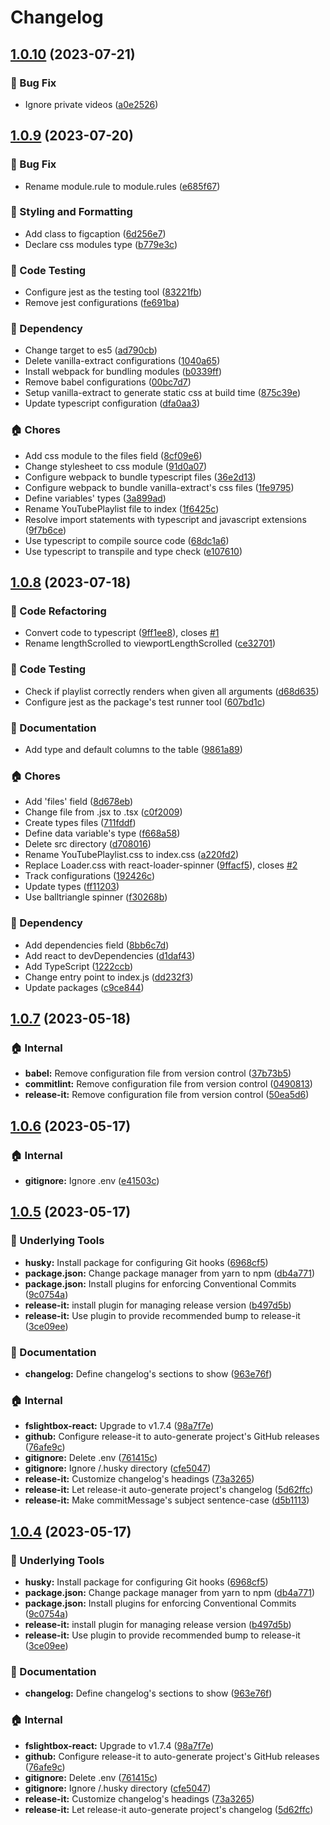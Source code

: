 # Changelog

## [1.0.10](https://github.com/codesweetly/react-youtube-playlist/compare/v1.0.9...v1.0.10) (2023-07-21)


### 🐛 Bug Fix

* Ignore private videos ([a0e2526](https://github.com/codesweetly/react-youtube-playlist/commit/a0e25269c950e966779959f94baf5dcb1f17cea9))

## [1.0.9](https://github.com/codesweetly/react-youtube-playlist/compare/v1.0.8...v1.0.9) (2023-07-20)


### 🐛 Bug Fix

* Rename module.rule to module.rules ([e685f67](https://github.com/codesweetly/react-youtube-playlist/commit/e685f67fab646c2e2f3791bdc294a1d85afa42d0))


### 💅 Styling and Formatting

* Add class to figcaption ([6d256e7](https://github.com/codesweetly/react-youtube-playlist/commit/6d256e7a979b92af8f48892de5e2e17558a122dc))
* Declare css modules type ([b779e3c](https://github.com/codesweetly/react-youtube-playlist/commit/b779e3c0a1d2fc9589f55513f6cfb0ba9fc08c41))


### 🧪 Code Testing

* Configure jest as the testing tool ([83221fb](https://github.com/codesweetly/react-youtube-playlist/commit/83221fbe7e741c11753af074e1f2b536563496f0))
* Remove jest configurations ([fe691ba](https://github.com/codesweetly/react-youtube-playlist/commit/fe691baa34646b4a1283e49dec46fe7d37d2ef56))


### 🧱 Dependency

* Change target to es5 ([ad790cb](https://github.com/codesweetly/react-youtube-playlist/commit/ad790cb19180c518c24a2d555ef1c6d1231d5e7e))
* Delete vanilla-extract configurations ([1040a65](https://github.com/codesweetly/react-youtube-playlist/commit/1040a65150df9025ed72237df436d00fcf1b5a7f))
* Install webpack for bundling modules ([b0339ff](https://github.com/codesweetly/react-youtube-playlist/commit/b0339ff223af76031d80b614241fc6ec8d6577d0))
* Remove babel configurations ([00bc7d7](https://github.com/codesweetly/react-youtube-playlist/commit/00bc7d70ef1f4991d5f16fd7ac0c6d76d2a30203))
* Setup vanilla-extract to generate static css at build time ([875c39e](https://github.com/codesweetly/react-youtube-playlist/commit/875c39efc4c89bf7d2ae5b74e705578a94031351))
* Update typescript configuration ([dfa0aa3](https://github.com/codesweetly/react-youtube-playlist/commit/dfa0aa332414c973b2e7641339a760902b4aad5c))


### 🏠 Chores

* Add css module to the files field ([8cf09e6](https://github.com/codesweetly/react-youtube-playlist/commit/8cf09e6d5e10916a83f3e256f8bb4e8f2fc4be05))
* Change stylesheet to css module ([91d0a07](https://github.com/codesweetly/react-youtube-playlist/commit/91d0a070723c2f676871f785d6dafbebbaad5b73))
* Configure webpack to bundle typescript files ([36e2d13](https://github.com/codesweetly/react-youtube-playlist/commit/36e2d136b3ca9ccc3fe6441c42f0091a4ae81936))
* Configure webpack to bundle vanilla-extract's css files ([1fe9795](https://github.com/codesweetly/react-youtube-playlist/commit/1fe9795cbdd4c1189dd498197c0d8013b034976f))
* Define variables' types ([3a899ad](https://github.com/codesweetly/react-youtube-playlist/commit/3a899ad901c9c98b2b701b6c6bf134d80f49a713))
* Rename YouTubePlaylist file to index ([1f6425c](https://github.com/codesweetly/react-youtube-playlist/commit/1f6425c8e6c992e75e700e4892e8e99885666f4e))
* Resolve import statements with typescript and javascript extensions ([9f7b6ce](https://github.com/codesweetly/react-youtube-playlist/commit/9f7b6ced115ceb89acf2d7916b6ea1db1352f3dc))
* Use typescript to compile source code ([68dc1a6](https://github.com/codesweetly/react-youtube-playlist/commit/68dc1a610d2903c364633d756e289b11fbdb4a18))
* Use typescript to transpile and type check ([e107610](https://github.com/codesweetly/react-youtube-playlist/commit/e107610e441f7df9d80b5b560f94a4ad7eeb6037))

## [1.0.8](https://github.com/codesweetly/react-youtube-playlist/compare/v1.0.7...v1.0.8) (2023-07-18)


### 🔄️ Code Refactoring

* Convert code to typescript ([9ff1ee8](https://github.com/codesweetly/react-youtube-playlist/commit/9ff1ee8aec63bb1d52343147e559418bff72ea26)), closes [#1](https://github.com/codesweetly/react-youtube-playlist/issues/1)
* Rename lengthScrolled to viewportLengthScrolled ([ce32701](https://github.com/codesweetly/react-youtube-playlist/commit/ce327015d5016a6b1da5cad8a7a4d93795ddc7e2))


### 🧪 Code Testing

* Check if playlist correctly renders when given all arguments ([d68d635](https://github.com/codesweetly/react-youtube-playlist/commit/d68d6356618bcad1e97aa101e70862f21fef617f))
* Configure jest as the package's test runner tool ([607bd1c](https://github.com/codesweetly/react-youtube-playlist/commit/607bd1cc669751a2b2c520b47037fd1b84dbf7a7))


### 📝 Documentation

* Add type and default columns to the table ([9861a89](https://github.com/codesweetly/react-youtube-playlist/commit/9861a89cc5456f1da5a645caae086f45c58f2e64))


### 🏠 Chores

* Add 'files' field ([8d678eb](https://github.com/codesweetly/react-youtube-playlist/commit/8d678ebe4eda33700cc6564e8755eac8fa5c80d1))
* Change file from .jsx to .tsx ([c0f2009](https://github.com/codesweetly/react-youtube-playlist/commit/c0f2009a51bf5226a278a98b71764843fadf0bfe))
* Create types files ([711fddf](https://github.com/codesweetly/react-youtube-playlist/commit/711fddf8c5f7bbdf0389440c0fe8a3ae8e434faa))
* Define data variable's type ([f668a58](https://github.com/codesweetly/react-youtube-playlist/commit/f668a584ad0f79a0a96ff2fb64f26e92f89a6f54))
* Delete src directory ([d708016](https://github.com/codesweetly/react-youtube-playlist/commit/d7080162f66dba91c7595a3d44cb98788ff7d003))
* Rename YouTubePlaylist.css to index.css ([a220fd2](https://github.com/codesweetly/react-youtube-playlist/commit/a220fd2988e5c97afc3de69ba6482d076c3f2d56))
* Replace Loader.css with react-loader-spinner ([9ffacf5](https://github.com/codesweetly/react-youtube-playlist/commit/9ffacf5af1d68fb3dd206d6bb8daf0ea5c524ba9)), closes [#2](https://github.com/codesweetly/react-youtube-playlist/issues/2)
* Track configurations ([192426c](https://github.com/codesweetly/react-youtube-playlist/commit/192426cc2b3a3d904682b512ccbbafb06fff54bd))
* Update types ([ff11203](https://github.com/codesweetly/react-youtube-playlist/commit/ff112037807e6c04dbf9fa95c055ff848a55a777))
* Use balltriangle spinner ([f30268b](https://github.com/codesweetly/react-youtube-playlist/commit/f30268b6380e072b2dd123378ca814d6bf9d7b2d))


### 🧱 Dependency

* Add dependencies field ([8bb6c7d](https://github.com/codesweetly/react-youtube-playlist/commit/8bb6c7d0e74fe792d9267eae25679ce769027611))
* Add react to devDependencies ([d1daf43](https://github.com/codesweetly/react-youtube-playlist/commit/d1daf43e252edd97e2a2e8783f73bb6277340128))
* Add TypeScript ([1222ccb](https://github.com/codesweetly/react-youtube-playlist/commit/1222ccb4f29e68250d7a70fb1de02008e389cd8a))
* Change entry point to index.js ([dd232f3](https://github.com/codesweetly/react-youtube-playlist/commit/dd232f3f5336b3c2eb3ca5e694634fc53a99e66d))
* Update packages ([c9ce844](https://github.com/codesweetly/react-youtube-playlist/commit/c9ce844dbb7295bb0bbadbf8dcdf2254e8d3656d))

## [1.0.7](https://github.com/codesweetly/react-youtube-playlist/compare/v1.0.6...v1.0.7) (2023-05-18)


### 🏠 Internal

* **babel:** Remove configuration file from version control ([37b73b5](https://github.com/codesweetly/react-youtube-playlist/commit/37b73b5ae3ad24f1b96b79240db38d6779031010))
* **commitlint:** Remove configuration file from version control ([0490813](https://github.com/codesweetly/react-youtube-playlist/commit/0490813516738f354fef8237fefb641e4cee9df2))
* **release-it:** Remove configuration file from version control ([50ea5d6](https://github.com/codesweetly/react-youtube-playlist/commit/50ea5d65d34692673721114737797e7df920122d))

## [1.0.6](https://github.com/codesweetly/react-youtube-playlist/compare/v1.0.5...v1.0.6) (2023-05-17)


### 🏠 Internal

* **gitignore:** Ignore .env ([e41503c](https://github.com/codesweetly/react-youtube-playlist/commit/e41503c42871a40124a68c6c71d998a2290ddfc2))

## [1.0.5](https://github.com/codesweetly/react-youtube-playlist/compare/v1.0.3...v1.0.5) (2023-05-17)


### 🔨 Underlying Tools

* **husky:** Install package for configuring Git hooks ([6968cf5](https://github.com/codesweetly/react-youtube-playlist/commit/6968cf53c3a1faf2c5a767d71966e9409517e536))
* **package.json:** Change package manager from yarn to npm ([db4a771](https://github.com/codesweetly/react-youtube-playlist/commit/db4a7712e0c42235164abe1426fa67d9920d0532))
* **package.json:** Install plugins for enforcing Conventional Commits ([9c0754a](https://github.com/codesweetly/react-youtube-playlist/commit/9c0754ac2f67ca17425607a87658615e9d645aec))
* **release-it:** install plugin for managing release version ([b497d5b](https://github.com/codesweetly/react-youtube-playlist/commit/b497d5b3519df29bfe6af730b409c73fb6040eb0))
* **release-it:** Use plugin to provide recommended bump to release-it ([3ce09ee](https://github.com/codesweetly/react-youtube-playlist/commit/3ce09ee88f820d32ad86633d89b7982e476b7ebf))


### 📝 Documentation

* **changelog:** Define changelog's sections to show ([963e76f](https://github.com/codesweetly/react-youtube-playlist/commit/963e76f862f8ead01c8b99326cdc0feb91014567))


### 🏠 Internal

* **fslightbox-react:** Upgrade to v1.7.4 ([98a7f7e](https://github.com/codesweetly/react-youtube-playlist/commit/98a7f7e370cebede2fd619a776f0d2566f1b7ec2))
* **github:** Configure release-it to auto-generate project's GitHub releases ([76afe9c](https://github.com/codesweetly/react-youtube-playlist/commit/76afe9c605cb14788414e8f19b93712f31f10986))
* **gitignore:** Delete .env ([761415c](https://github.com/codesweetly/react-youtube-playlist/commit/761415cca9f168d37f7a09254058f66786acc575))
* **gitignore:** Ignore /.husky directory ([cfe5047](https://github.com/codesweetly/react-youtube-playlist/commit/cfe504716b6d10b58d22adb88450919d2b0ac1c4))
* **release-it:** Customize changelog's headings ([73a3265](https://github.com/codesweetly/react-youtube-playlist/commit/73a32657315ac03cf10a00edf11a01f5ac29abfa))
* **release-it:** Let release-it auto-generate project's changelog ([5d62ffc](https://github.com/codesweetly/react-youtube-playlist/commit/5d62ffc469dfea85323380713d4ee8671497c81c))
* **release-it:** Make commitMessage's subject sentence-case ([d5b1113](https://github.com/codesweetly/react-youtube-playlist/commit/d5b1113e18d65494a1b2a319f197637a871fc56f))

## [1.0.4](https://github.com/codesweetly/react-youtube-playlist/compare/v1.0.3...v1.0.4) (2023-05-17)


### 🔨 Underlying Tools

* **husky:** Install package for configuring Git hooks ([6968cf5](https://github.com/codesweetly/react-youtube-playlist/commit/6968cf53c3a1faf2c5a767d71966e9409517e536))
* **package.json:** Change package manager from yarn to npm ([db4a771](https://github.com/codesweetly/react-youtube-playlist/commit/db4a7712e0c42235164abe1426fa67d9920d0532))
* **package.json:** Install plugins for enforcing Conventional Commits ([9c0754a](https://github.com/codesweetly/react-youtube-playlist/commit/9c0754ac2f67ca17425607a87658615e9d645aec))
* **release-it:** install plugin for managing release version ([b497d5b](https://github.com/codesweetly/react-youtube-playlist/commit/b497d5b3519df29bfe6af730b409c73fb6040eb0))
* **release-it:** Use plugin to provide recommended bump to release-it ([3ce09ee](https://github.com/codesweetly/react-youtube-playlist/commit/3ce09ee88f820d32ad86633d89b7982e476b7ebf))


### 📝 Documentation

* **changelog:** Define changelog's sections to show ([963e76f](https://github.com/codesweetly/react-youtube-playlist/commit/963e76f862f8ead01c8b99326cdc0feb91014567))


### 🏠 Internal

* **fslightbox-react:** Upgrade to v1.7.4 ([98a7f7e](https://github.com/codesweetly/react-youtube-playlist/commit/98a7f7e370cebede2fd619a776f0d2566f1b7ec2))
* **github:** Configure release-it to auto-generate project's GitHub releases ([76afe9c](https://github.com/codesweetly/react-youtube-playlist/commit/76afe9c605cb14788414e8f19b93712f31f10986))
* **gitignore:** Delete .env ([761415c](https://github.com/codesweetly/react-youtube-playlist/commit/761415cca9f168d37f7a09254058f66786acc575))
* **gitignore:** Ignore /.husky directory ([cfe5047](https://github.com/codesweetly/react-youtube-playlist/commit/cfe504716b6d10b58d22adb88450919d2b0ac1c4))
* **release-it:** Customize changelog's headings ([73a3265](https://github.com/codesweetly/react-youtube-playlist/commit/73a32657315ac03cf10a00edf11a01f5ac29abfa))
* **release-it:** Let release-it auto-generate project's changelog ([5d62ffc](https://github.com/codesweetly/react-youtube-playlist/commit/5d62ffc469dfea85323380713d4ee8671497c81c))